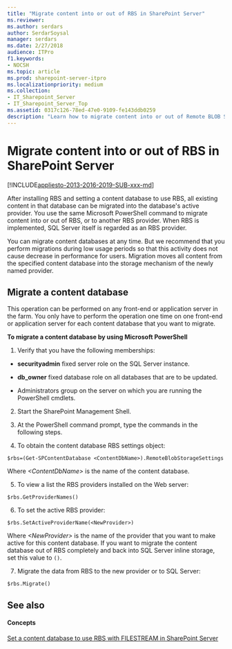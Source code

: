 ```yaml
---
title: "Migrate content into or out of RBS in SharePoint Server"
ms.reviewer: 
ms.author: serdars
author: SerdarSoysal
manager: serdars
ms.date: 2/27/2018
audience: ITPro
f1.keywords:
- NOCSH
ms.topic: article
ms.prod: sharepoint-server-itpro
ms.localizationpriority: medium
ms.collection:
- IT_Sharepoint_Server
- IT_Sharepoint_Server_Top
ms.assetid: 0317c126-78ed-47e0-9109-fe143ddb0259
description: "Learn how to migrate content into or out of Remote BLOB Storage (RBS), or to a different RBS provider for SharePoint Server."
---
```


# Migrate content into or out of RBS in SharePoint Server

[!INCLUDE[appliesto-2013-2016-2019-SUB-xxx-md](../includes/appliesto-2013-2016-2019-SUB-xxx-md.md)]
  
After installing RBS and setting a content database to use RBS, all existing content in that database can be migrated into the database's active provider. You use the same Microsoft PowerShell command to migrate content into or out of RBS, or to another RBS provider. When RBS is implemented, SQL Server itself is regarded as an RBS provider. 
  
You can migrate content databases at any time. But we recommend that you perform migrations during low usage periods so that this activity does not cause decrease in performance for users. Migration moves all content from the specified content database into the storage mechanism of the newly named provider. 
  
## Migrate a content database
<a name="proc1"> </a>

This operation can be performed on any front-end or application server in the farm. You only have to perform the operation one time on one front-end or application server for each content database that you want to migrate.
  
 **To migrate a content database by using Microsoft PowerShell**
  
1. Verify that you have the following memberships:
    
  - **securityadmin** fixed server role on the SQL Server instance. 
    
  - **db_owner** fixed database role on all databases that are to be updated. 
    
  - Administrators group on the server on which you are running the PowerShell cmdlets.
    
2. Start the SharePoint Management Shell.
    
3. At the PowerShell command prompt, type the commands in the following steps.
    
4. To obtain the content database RBS settings object:
    
  ```
  $rbs=(Get-SPContentDatabase <ContentDbName>).RemoteBlobStorageSettings
  ```

   Where  _\<ContentDbName\>_ is the name of the content database. 
    
5. To view a list the RBS providers installed on the Web server:
    
  ```
  $rbs.GetProviderNames()
  ```

6. To set the active RBS provider:
    
  ```
  $rbs.SetActiveProviderName(<NewProvider>)
  ```

   Where  _\<NewProvider\>_ is the name of the provider that you want to make active for this content database. If you want to migrate the content database out of RBS completely and back into SQL Server inline storage, set this value to  `()`.
    
7. Migrate the data from RBS to the new provider or to SQL Server:
    
  ```
  $rbs.Migrate()
  ```

## See also
<a name="proc1"> </a>

#### Concepts

[Set a content database to use RBS with FILESTREAM in SharePoint Server](set-a-content-database-to-use-rbs.md)

